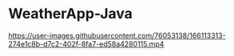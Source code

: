 # WeatherApp-Java



https://user-images.githubusercontent.com/76053138/166113313-274e1c8b-d7c2-402f-8fa7-ed58a4280115.mp4

